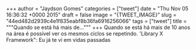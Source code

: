 
+++
author = "Jaydson Gomes"
categories = ["tweet"]
date = "Thu Nov 05 16:36:32 +0000 2015"
draft = false
image = "{TWEET_IMAGE}"
slug = "44ed482d2939c4e1f835eabf8b36fa6916256066"
tags = ["tweet"]
title = """Quando se está há mais de..."""
+++
Quando se está há mais de 10 anos na área é possível ver os mesmos ciclos se repetindo. 'Library X Framework": Eu já te vi em vidas passadas
